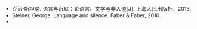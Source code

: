 - 乔治·斯坦纳. 语言与沉默：论语言、文学与非人道[J]. 上海人民出版社，2013.
- Steiner, George. Language and silence. Faber & Faber, 2010.
-